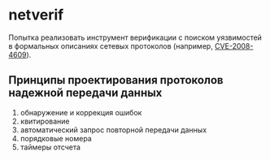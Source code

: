 # netverif

Попытка реализовать инструмент верификации с поиском уязвимостей в формальных описаниях сетевых протоколов (например, [CVE-2008-4609](https://nvd.nist.gov/vuln/detail/CVE-2008-4609)).

## Принципы проектирования протоколов надежной передачи данных

1. обнаружение и коррекция ошибок
2. квитирование
3. автоматический запрос повторной передачи данных
4. порядковые номера
5. таймеры отсчета
